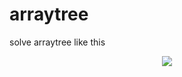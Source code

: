 # arraytree

solve arraytree like this

<p align="center">
  <img src="https://user-images.githubusercontent.com/75932477/139042981-855d6f19-4fd0-473a-af06-956d5a8c8c68.gif"/>
</p>
